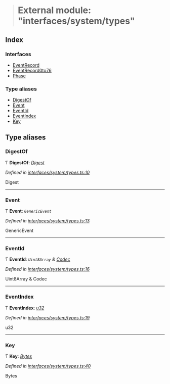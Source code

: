 > # External module: "interfaces/system/types"

## Index

### Interfaces

* [EventRecord](../interfaces/_interfaces_system_types_.eventrecord.md)
* [EventRecord0to76](../interfaces/_interfaces_system_types_.eventrecord0to76.md)
* [Phase](../interfaces/_interfaces_system_types_.phase.md)

### Type aliases

* [DigestOf](_interfaces_system_types_.md#digestof)
* [Event](_interfaces_system_types_.md#event)
* [EventId](_interfaces_system_types_.md#eventid)
* [EventIndex](_interfaces_system_types_.md#eventindex)
* [Key](_interfaces_system_types_.md#key)

## Type aliases

###  DigestOf

Ƭ **DigestOf**: *[Digest](../classes/_primitive_generic_digest_.digest.md)*

*Defined in [interfaces/system/types.ts:10](https://github.com/polkadot-js/api/blob/960d399/packages/types/src/interfaces/system/types.ts#L10)*

Digest

___

###  Event

Ƭ **Event**: *`GenericEvent`*

*Defined in [interfaces/system/types.ts:13](https://github.com/polkadot-js/api/blob/960d399/packages/types/src/interfaces/system/types.ts#L13)*

GenericEvent

___

###  EventId

Ƭ **EventId**: *`Uint8Array` & [Codec](../interfaces/_types_.codec.md)*

*Defined in [interfaces/system/types.ts:16](https://github.com/polkadot-js/api/blob/960d399/packages/types/src/interfaces/system/types.ts#L16)*

Uint8Array & Codec

___

###  EventIndex

Ƭ **EventIndex**: *[u32](../interfaces/_interfaceregistry_.interfaceregistry.md#u32)*

*Defined in [interfaces/system/types.ts:19](https://github.com/polkadot-js/api/blob/960d399/packages/types/src/interfaces/system/types.ts#L19)*

u32

___

###  Key

Ƭ **Key**: *[Bytes](../classes/_primitive_bytes_.bytes.md)*

*Defined in [interfaces/system/types.ts:40](https://github.com/polkadot-js/api/blob/960d399/packages/types/src/interfaces/system/types.ts#L40)*

Bytes